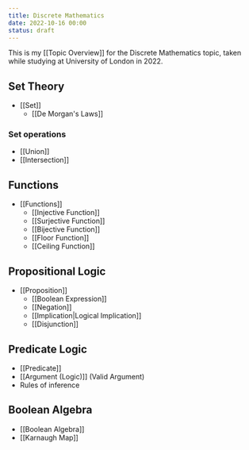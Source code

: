 ```yaml
---
title: Discrete Mathematics
date: 2022-10-16 00:00
status: draft
---
```


This is my [[Topic Overview]] for the Discrete Mathematics topic, taken while studying at University of London in 2022.

## Set Theory

* [[Set]]
    * [[De Morgan's Laws]]
    
### Set operations

* [[Union]]
* [[Intersection]]

## Functions

* [[Functions]]
    * [[Injective Function]]
    * [[Surjective Function]]
    * [[Bijective Function]]
    * [[Floor Function]]
    * [[Ceiling Function]]

## Propositional Logic

* [[Proposition]]
    * [[Boolean Expression]]
    * [[Negation]]
    * [[Implication|Logical Implication]]
    * [[Disjunction]]

## Predicate Logic

* [[Predicate]]
* [[Argument (Logic)]] (Valid Argument)
* Rules of inference

## Boolean Algebra

* [[Boolean Algebra]]
* [[Karnaugh Map]]



